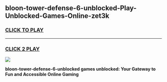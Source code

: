 
## bloon-tower-defense-6-unblocked-Play-Unblocked-Games-Online-zet3k
<h3>
<a href="https://premium76.site?title=bloon-tower-defense-6-unblocked&ref=25A">CLICK TO PLAY</a></h3>
<hr>

<h3>
<a href="https://premium76.site?title=bloon-tower-defense-6-unblocked&ref=25A">CLICK 2 PLAY</a>
  
</h3>

<a href="https://premium76.site?title=bloon-tower-defense-6-unblocked&ref=25A"><img src="https://clearcache.store/games.png"></a>


**bloon-tower-defense-6-unblocked games unblocked: Your Gateway to Fun and Accessible Online Gaming**
